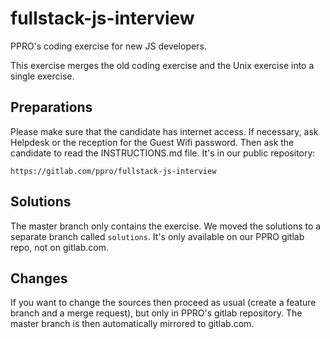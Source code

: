 # fullstack-js-interview

PPRO's coding exercise for new JS developers.

This exercise merges the old coding exercise and the Unix exercise into a single exercise.

## Preparations

Please make sure that the candidate has internet access. If necessary, ask Helpdesk or the
reception for the Guest Wifi password. Then ask the candidate to read the INSTRUCTIONS.md file.
It's in our public repository:

	https://gitlab.com/ppro/fullstack-js-interview

## Solutions

The master branch only contains the exercise. We moved the solutions to a separate branch
called `solutions`. It's only available on our PPRO gitlab repo, not on gitlab.com.

## Changes

If you want to change the sources then proceed as usual (create a feature branch and a merge
request), but only in PPRO's gitlab repository. The master branch is then automatically
mirrored to gitlab.com.
